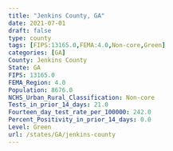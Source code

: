 ```yaml
---
title: "Jenkins County, GA"
date: 2021-07-01
draft: false
type: county
tags: [FIPS:13165.0,FEMA:4.0,Non-core,Green]
categories: [GA]
County: Jenkins County
State: GA
FIPS: 13165.0
FEMA_Region: 4.0
Population: 8676.0
NCHS_Urban_Rural_Classification: Non-core
Tests_in_prior_14_days: 21.0
Fourteen_day_test_rate_per_100000: 242.0
Percent_Positivity_in_prior_14_days: 0.0
Level: Green
url: /states/GA/jenkins-county
---
```



